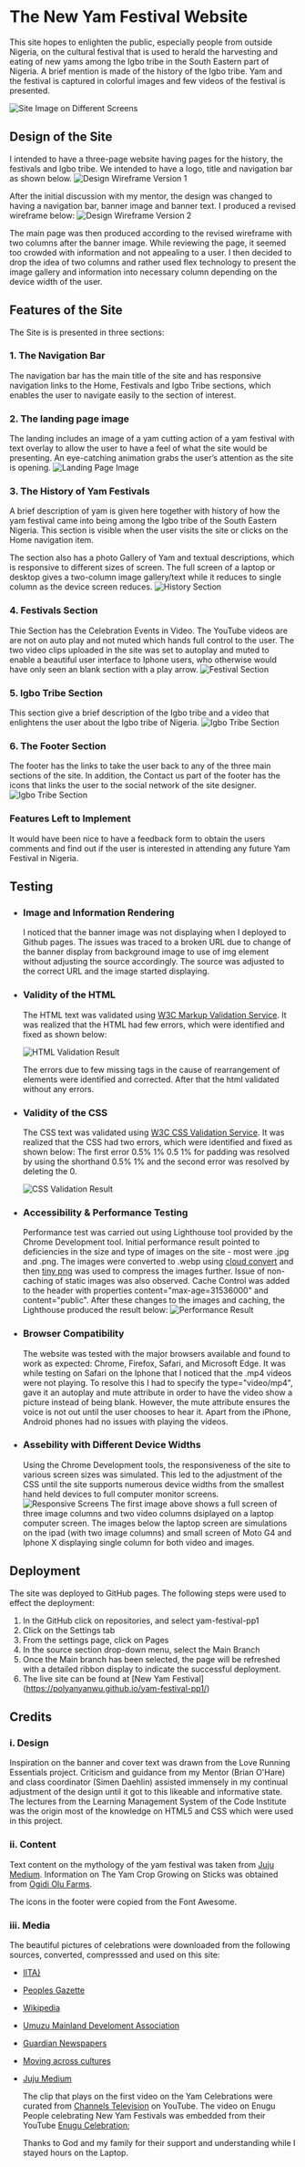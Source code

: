 
# The New Yam Festival Website

This site hopes to enlighten the public, especially people from outside Nigeria, on the cultural festival that is used to herald the harvesting and eating of new yams among the Igbo tribe in the South Eastern part of Nigeria. A brief mention is made of the history of the Igbo tribe. Yam and the festival is captured in colorful images and few videos of the festival is presented.

![Site Image on Different Screens](/docs/pp1_image.png)

## Design of the Site
I intended to have a three-page website having pages for the history, the festivals and Igbo tribe. We intended to have a logo, title and navigation bar as shown below.
![Design Wireframe Version 1](/docs/Yam_Festival_Main.png)

After the initial discussion with my mentor, the design was changed to having a navigation bar, banner image and banner text. I produced a revised wireframe below:
![Design Wireframe Version 2](/docs/Yam_Festival_Main_V2.png)

The main page was then produced according to the revised wireframe with two columns after the banner image. While reviewing the page, it seemed too crowded with information and not appealing to a user. I then decided to drop the idea of two columns and rather used flex technology to present the image gallery and information into necessary column depending on the device width of the user. 

## Features of the Site
The Site is is presented in three sections:
### 1. The Navigation Bar

The navigation bar has the main title of the site and has responsive navigation links to the Home, Festivals and Igbo Tribe sections, which enables the user to navigate easily to the section of interest.

### 2. The landing page image

The landing includes an image of a yam cutting action of a yam festival with text overlay to allow the user to have a feel of what the site would be presenting. An eye-catching animation grabs the user’s attention as the site is opening.
![Landing Page Image](/docs/landing_page_image.png)

### 3. The History of Yam Festivals

A brief description of yam is given here together with history of how the yam festival came into being among the Igbo tribe of the South Eastern Nigeria. This section is visible when the user visits the site or clicks on the Home navigation item.

The section also has a photo Gallery of Yam and textual descriptions, which is responsive to different sizes of screen. The full screen of a laptop or desktop gives a two-column image gallery/text while it reduces to single column as the device screen reduces.
![History Section](/docs/history_section.png)

### 4. Festivals Section
    
Thie Section has the Celebration Events in Video. The YouTube videos are are not on auto play and not muted which hands full control to the user. The two video clips uploaded in the site was set to autoplay and muted to enable a beautiful user interface to Iphone users, who otherwise would have only seen an blank section with a play arrow. 
![Festival Section](/docs/festival_section.png)

### 5. Igbo Tribe Section
This section give a brief description of the Igbo tribe and a video that enlightens the user about the Igbo tribe of Nigeria.
![Igbo Tribe Section](/docs/festival_section.png)

### 6. The Footer Section
The footer has the links to take the user back to any of the three main sections of the site. In addition, the Contact us part of the footer has the icons that links the user to the social network of the site designer.
![Igbo Tribe Section](/docs/footer_section.png)

### Features Left to Implement
It would have been nice to have a feedback form to obtain the users comments and find out if the user is interested in attending any future Yam Festival in Nigeria.

## Testing
* ### Image and Information Rendering

    I noticed that the banner image was not displaying when I deployed to Github pages. The issues was traced to a broken URL due to change of the banner display from background image to use of img element without adjusting the source accordingly. The source was adjusted to the correct URL and the image started displaying.

* ### Validity of the HTML

    The HTML text was validated using [W3C Markup Validation Service](https://validator.w3.org/). It was realized that the HTML had few errors, which were identified and fixed as shown below:

    ![HTML Validation Result](/docs/html_validation.png)

    The errors due to few missing tags in the cause of rearrangement of elements were identified and corrected. After that the html validated without any errors.

* ### Validity of the CSS

    The CSS text was validated using [W3C CSS Validation Service](https://jigsaw.w3.org/css-validator/validator). It was realized that the CSS had two errors, which were identified and fixed as shown below: The first error 0.5% 1% 0.5 1% for padding was resolved by using the shorthand 0.5% 1% and the second error was resolved by deleting the 0.

    ![CSS Validation Result](/docs/css_validation.png)

* ### Accessibility & Performance Testing

    Performance test was carried out using Lighthouse tool provided by the Chrome Development tool. Initial performance result pointed to deficiencies in the size and type of images on the site - most were .jpg and .png. The images were converted to .webp using  [cloud convert](https://cloudconvert.com/) and then  [tiny png](https://tinypng.com/) was used to compress the images further. Issue of non-caching of static images was also observed. Cache Control was added to the header with properties content="max-age=31536000" and content="public". After these changes to the images and caching, the Lighthouse produced the result below:
    ![Performance Result](/docs/performance_test.png)


* ### Browser Compatibility 

    The website was tested with the major browsers available and found to work as expected: Chrome, Firefox, Safari, and Microsoft Edge. It was while testing on Safari on the Iphone that I noticed that the .mp4 videos were not playing. To resolve this I had to specify the type="video/mp4", gave it an autoplay and mute attribute in order to have the video show a picture instead of being blank. However, the mute attribute ensures the voice is not out until the user chooses to hear it. Apart from the iPhone, Android phones had no issues with playing the videos.

* ### Assebility with Different Device Widths

    Using the Chrome Development tools, the responsiveness of the site to various screen sizes was simulated. This led to the adjustment of the CSS until the site supports numerous device widths from the smallest hand held devices to full computer monitor screens.
    ![Responsive Screens](/docs/various_screen_sizes.png)
    The first image above shows a full screen of three image columns and two video columns dsiplayed on a laptop computer screen. The images below the laptop screen are simulations on the ipad (with two image columns) and small screen of Moto G4 and Iphone X displaying single column for both video and images.

## Deployment
The site was deployed to GitHub pages. The following steps were used to effect the deployment:
1. In the GitHub click on repositories, and select yam-festival-pp1
2. Click on the Settings tab
3. From the settings page, click on Pages
4. In the source section drop-down menu, select the Main Branch
5. Once the Main branch has been selected, the page will be refreshed with a detailed ribbon display to indicate the successful deployment.
6. The live site can be found at [New Yam Festival] (https://polyanyanwu.github.io/yam-festival-pp1/)

## Credits
### i. Design
Inspiration on the banner and cover text was drawn from the Love Running Essentials project. Criticism and guidance from my Mentor (Brian O'Hare) and class coordinator (Simen Daehlin) assisted immensely in my continual adjustment of the design until it got to this likeable and informative state.
The lectures from the Learning Management System of the Code Institute was the origin most of the knowledge on HTML5 and CSS which were used in this project.

### ii. Content
Text content on the mythology of the yam festival was taken from [Juju Medium](https://medium.com/@emailthisjuju/iwa-ji-new-yam-festival-a7b204fc3bf6). Information on The Yam Crop Growing on Sticks was obtained from [Ogidi Olu Farms](https://www.ogidiolufarms.com/tag/modified-trellis-method/). 
    
The icons in the footer were copied from the Font Awesome.
### iii. Media
The beautiful pictures of celebrations were downloaded from the following sources, converted, compresssed and used on this site:
*   [IITA}](https://www.iita.org/test-yam/) 
* [Peoples Gazette](https://gazettengr.com/igbos-in-ghana-to-celebrate-new-yam-festival/) 
* [Wikipedia](https://en.wikipedia.org/wiki/New_Yam_Festival_of_the_Igbo#/media/File:NewYam-IgboFestival-Dublin.jpg)
* [Umuzu Mainland Develoment Association](https://umdaokija.org/festivals/) 
* [Guardian Newspapers](https://guardian.ng/life/iwa-ji-the-new-yam-festival-in-igbo-land/)
* [Moving across cultures](https://clairekavculturestudiescom.wordpress.com/2020/01/15/nigerias-new-yam-festival/)
* [Juju Medium](https://medium.com/@emailthisjuju/iwa-ji-new-yam-festival-a7b204fc3bf6)

    The clip that plays on the first video on the Yam Celebrations were curated from [Channels Television](https://www.youtube.com/watch?v=awBHeFO3228) on YouTube. The video on Enugu People celebrating New Yam Festivals was embedded from their YouTube [Enugu Celebration](https://youtu.be/ZrPPYXIdAZg);

    Thanks to God and my family for their support and understanding while I stayed hours on the Laptop.
